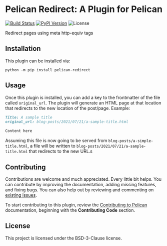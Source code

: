 Pelican Redirect: A Plugin for Pelican
====================================================

[![Build Status](https://img.shields.io/github/workflow/status/pelican-plugins/pelican-redirect/build)](https://github.com/bryanwweber/pelican-redirect/actions)
[![PyPI Version](https://img.shields.io/pypi/v/pelican-redirect)](https://pypi.org/project/pelican-redirect/)
![License](https://img.shields.io/pypi/l/pelican-redirect?color=blue)

Redirect pages using meta http-equiv tags

Installation
------------

This plugin can be installed via:

```shell
python -m pip install pelican-redirect
```

Usage
-----

Once this plugin is installed, you can add a key to the frontmatter of the file called `original_url`. The plugin will generate an HTML page at that location that redirects to the new location of the post/page. Example:

```markdown
Title: A sample title
original_url: blog-posts/2021/07/21/a-sample-title.html

Content here
```

Assuming this file is now going to be served from `blog-posts/a-simple-title.html`, a file will be written to `blog-posts/2021/07/21/a-sample-title.html` that redirects to the new URL.s

Contributing
------------

Contributions are welcome and much appreciated. Every little bit helps. You can contribute by improving the documentation, adding missing features, and fixing bugs. You can also help out by reviewing and commenting on [existing issues][].

To start contributing to this plugin, review the [Contributing to Pelican][] documentation, beginning with the **Contributing Code** section.

[existing issues]: https://github.com/bryanwweber/pelican-redirect/issues
[Contributing to Pelican]: https://docs.getpelican.com/en/latest/contribute.html

License
-------

This project is licensed under the BSD-3-Clause license.
